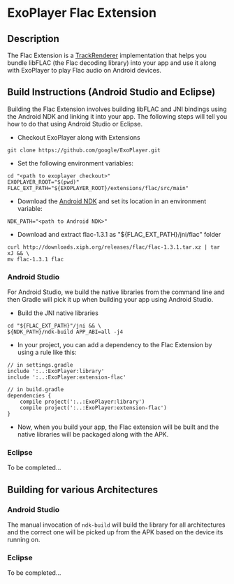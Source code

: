 # ExoPlayer Flac Extension

## Description

The Flac Extension is a [TrackRenderer][] implementation that helps you bundle
libFLAC (the Flac decoding library) into your app and use it along with
ExoPlayer to play Flac audio on Android devices.

[TrackRenderer]: https://google.github.io/ExoPlayer/doc/reference/com/google/android/exoplayer/TrackRenderer.html

## Build Instructions (Android Studio and Eclipse)

Building the Flac Extension involves building libFLAC and JNI bindings using the
Android NDK and linking it into your app. The following steps will tell you how
to do that using Android Studio or Eclipse.

*   Checkout ExoPlayer along with Extensions

```
git clone https://github.com/google/ExoPlayer.git
```

*   Set the following environment variables:

```
cd "<path to exoplayer checkout>"
EXOPLAYER_ROOT="$(pwd)"
FLAC_EXT_PATH="${EXOPLAYER_ROOT}/extensions/flac/src/main"
```

*   Download the [Android NDK][] and set its location in an environment
    variable:

[Android NDK]: https://developer.android.com/tools/sdk/ndk/index.html

```
NDK_PATH="<path to Android NDK>"
```

*   Download and extract flac-1.3.1 as "${FLAC_EXT_PATH}/jni/flac" folder

```
curl http://downloads.xiph.org/releases/flac/flac-1.3.1.tar.xz | tar xJ && \
mv flac-1.3.1 flac
```

### Android Studio

For Android Studio, we build the native libraries from the command line and then
Gradle will pick it up when building your app using Android Studio.

*   Build the JNI native libraries

```
cd "${FLAC_EXT_PATH}"/jni && \
${NDK_PATH}/ndk-build APP_ABI=all -j4
```

*   In your project, you can add a dependency to the Flac Extension by using a
    rule like this:

```
// in settings.gradle
include ':..:ExoPlayer:library'
include ':..:ExoPlayer:extension-flac'

// in build.gradle
dependencies {
    compile project(':..:ExoPlayer:library')
    compile project(':..:ExoPlayer:extension-flac')
}
```

*   Now, when you build your app, the Flac extension will be built and the
    native libraries will be packaged along with the APK.

### Eclipse

To be completed...

## Building for various Architectures

### Android Studio

The manual invocation of `ndk-build` will build the library for all
architectures and the correct one will be picked up from the APK based on the
device its running on.

### Eclipse

To be completed...
